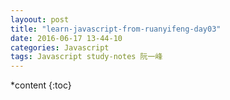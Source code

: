 ```yaml
---
layoout: post
title: "learn-javascript-from-ruanyifeng-day03"
date: 2016-06-17 13-44-10
categories: Javascript
tags: Javascript study-notes 阮一峰
---
```


*content
{:toc}